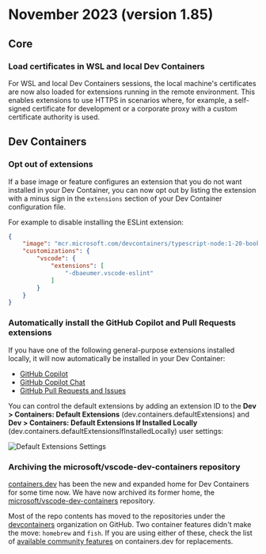 # November 2023 (version 1.85)

## Core

### Load certificates in WSL and local Dev Containers

For WSL and local Dev Containers sessions, the local machine's certificates are now also loaded for extensions running in the remote environment. This enables extensions to use HTTPS in scenarios where, for example, a self-signed certificate for development or a corporate proxy with a custom certificate authority is used.

## Dev Containers

### Opt out of extensions

If a base image or feature configures an extension that you do not want installed in your Dev Container, you can now opt out by listing the extension with a minus sign in the `extensions` section of your Dev Container configuration file.

For example to disable installing the ESLint extension:

```json
{
    "image": "mcr.microsoft.com/devcontainers/typescript-node:1-20-bookworm",
    "customizations": {
        "vscode": {
            "extensions": [
                "-dbaeumer.vscode-eslint"
            ]
        }
    }
}
```

### Automatically install the GitHub Copilot and Pull Requests extensions

If you have one of the following general-purpose extensions installed locally, it will now automatically be installed in your Dev Container:

- [GitHub Copilot](https://marketplace.visualstudio.com/items?itemName=GitHub.copilot)
- [GitHub Copilot Chat](https://marketplace.visualstudio.com/items?itemName=GitHub.copilot-chat)
- [GitHub Pull Requests and Issues](https://marketplace.visualstudio.com/items?itemName=GitHub.vscode-pull-request-github)

You can control the default extensions by adding an extension ID to the **Dev > Containers: Default Extensions** (dev.containers.defaultExtensions) and **Dev > Containers: Default Extensions If Installed Locally** (dev.containers.defaultExtensionsIfInstalledLocally) user settings:

![Default Extensions Settings](images/1_85/default-extensions-settings.png)

### Archiving the microsoft/vscode-dev-containers repository

[containers.dev](https://containers.dev) has been the new and expanded home for Dev Containers for some time now. We have now archived its former home, the [microsoft/vscode-dev-containers](https://github.com/microsoft/vscode-dev-containers) repository.

Most of the repo contents has moved to the repositories under the [devcontainers](https://github.com/devcontainers) organization on GitHub. Two container features didn't make the move: `homebrew` and `fish`. If you are using either of these, check the list of [available community features](https://containers.dev/features) on containers.dev for replacements.
